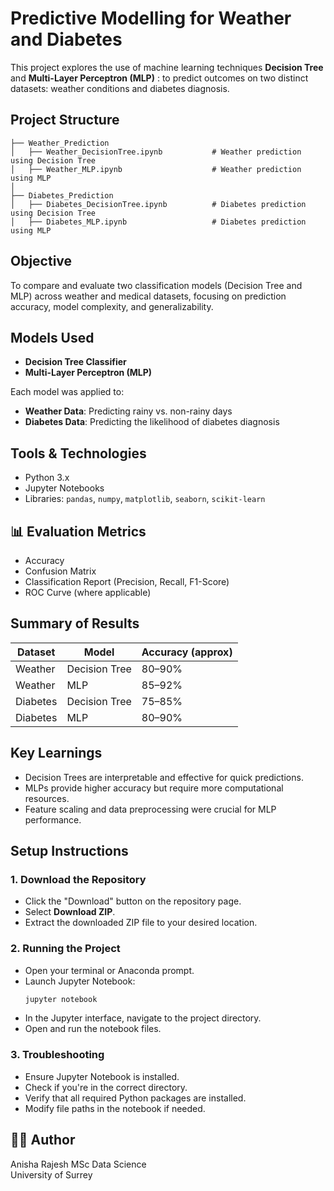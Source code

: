 
# Predictive Modelling for Weather and Diabetes

This project explores the use of machine learning techniques **Decision Tree** and **Multi-Layer Perceptron (MLP)** : to predict outcomes on two distinct datasets: weather conditions and diabetes diagnosis.

## Project Structure
```
├── Weather_Prediction
│   ├── Weather_DecisionTree.ipynb           # Weather prediction using Decision Tree
│   ├── Weather_MLP.ipynb                    # Weather prediction using MLP
│
├── Diabetes_Prediction
│   ├── Diabetes_DecisionTree.ipynb          # Diabetes prediction using Decision Tree
│   ├── Diabetes_MLP.ipynb                   # Diabetes prediction using MLP
```

## Objective
To compare and evaluate two classification models (Decision Tree and MLP) across weather and medical datasets, focusing on prediction accuracy, model complexity, and generalizability.

## Models Used
- **Decision Tree Classifier**
- **Multi-Layer Perceptron (MLP)**

Each model was applied to:

-  **Weather Data**: Predicting rainy vs. non-rainy days
-  **Diabetes Data**: Predicting the likelihood of diabetes diagnosis

##  Tools & Technologies
- Python 3.x
- Jupyter Notebooks
- Libraries: `pandas`, `numpy`, `matplotlib`, `seaborn`, `scikit-learn`

## 📊 Evaluation Metrics
- Accuracy
- Confusion Matrix
- Classification Report (Precision, Recall, F1-Score)
- ROC Curve (where applicable)

## Summary of Results
| Dataset   | Model         | Accuracy (approx) |
|-----------|----------------|------------------|
| Weather   | Decision Tree  | 80–90%           |
| Weather   | MLP            | 85–92%           |
| Diabetes  | Decision Tree  | 75–85%           |
| Diabetes  | MLP            | 80–90%           |

## Key Learnings
- Decision Trees are interpretable and effective for quick predictions.
- MLPs provide higher accuracy but require more computational resources.
- Feature scaling and data preprocessing were crucial for MLP performance.

## Setup Instructions

### 1. Download the Repository
- Click the "Download" button on the repository page.
- Select **Download ZIP**.
- Extract the downloaded ZIP file to your desired location.

### 2. Running the Project
- Open your terminal or Anaconda prompt.
- Launch Jupyter Notebook:
  ```bash
  jupyter notebook
  ```
- In the Jupyter interface, navigate to the project directory.
- Open and run the notebook files.

### 3. Troubleshooting
- Ensure Jupyter Notebook is installed.
- Check if you're in the correct directory.
- Verify that all required Python packages are installed.
- Modify file paths in the notebook if needed.

## 👨‍💻 Author
Anisha Rajesh 
MSc Data Science  
University of Surrey
